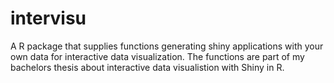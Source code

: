 # intervisu
A R package that supplies functions generating shiny applications with your own data for interactive data visualization.
The functions are part of my bachelors thesis about interactive data visualistion with Shiny in R. 
